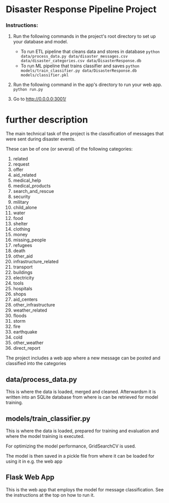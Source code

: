 # Disaster Response Pipeline Project

### Instructions:
1. Run the following commands in the project's root directory to set up your database and model.

    - To run ETL pipeline that cleans data and stores in database
        `python data/process_data.py data/disaster_messages.csv data/disaster_categories.csv data/DisasterResponse.db`
    - To run ML pipeline that trains classifier and saves
        `python models/train_classifier.py data/DisasterResponse.db models/classifier.pkl`

2. Run the following command in the app's directory to run your web app.
    `python run.py`

3. Go to http://0.0.0.0:3001/


# further description
The main technical task of the project is the classification of messages that were sent during disaster events.

These can be of one (or several) of the following categories:

1. related
1. request
1. offer
1. aid_related
1. medical_help
1. medical_products
1. search_and_rescue
1. security
1. military
1. child_alone
1. water
1. food
1. shelter
1. clothing
1. money
1. missing_people
1. refugees
1. death
1. other_aid
1. infrastructure_related
1. transport
1. buildings
1. electricity
1. tools
1. hospitals
1. shops
1. aid_centers
1. other_infrastructure
1. weather_related
1. floods
1. storm
1. fire
1. earthquake
1. cold
1. other_weather
1. direct_report


The project includes a web app where a new message can be posted and classified into the categories

## data/process_data.py

This is where the data is loaded, merged and cleaned. Afterwardsm it is written into an SQLite database from where is can be retrieved for model training.


## models/train_classifier.py

This is where the data is loaded, prepared for training and evaluation and where the model training is executed.

For optimizing the model performance, GridSearchCV is used.

The model is then saved in a pickle file from where it can be loaded for using it in e.g. the web app


## Flask Web App

This is the web app that employs the model for message classification. See the instructions at the top on how to run it.
